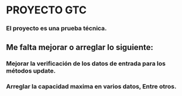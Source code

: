 # PROYECTO GTC
### El proyecto es una prueba técnica.

## Me falta mejorar o arreglar lo siguiente:
### Mejorar la verificación de los datos de entrada para los métodos update.
### Arreglar la capacidad maxima en varios datos, Entre otros.